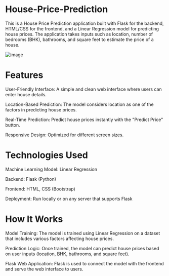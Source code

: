 # House-Price-Prediction

This is a House Price Prediction application built with Flask for the backend, HTML/CSS for the frontend, and a Linear Regression model for predicting house prices. The application takes inputs such as location, number of bedrooms (BHK), bathrooms, and square feet to estimate the price of a house.

![image](https://github.com/user-attachments/assets/c583f480-464c-4f8e-af9d-891e8301f404)

# Features

User-Friendly Interface: A simple and clean web interface where users can enter house details.

Location-Based Prediction: The model considers location as one of the factors in predicting house prices.

Real-Time Prediction: Predict house prices instantly with the "Predict Price" button.

Responsive Design: Optimized for different screen sizes.

# Technologies Used

Machine Learning Model: Linear Regression 

Backend: Flask (Python)

Frontend: HTML, CSS (Bootstrap)

Deployment: Run locally or on any server that supports Flask

# How It Works

Model Training: The model is trained using Linear Regression on a dataset that includes various factors affecting house prices.

Prediction Logic: Once trained, the model can predict house prices based on user inputs (location, BHK, bathrooms, and square feet).

Flask Web Application: Flask is used to connect the model with the frontend and serve the web interface to users.

